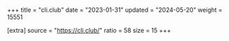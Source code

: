 +++
title = "cli.club"
date = "2023-01-31"
updated = "2024-05-20"
weight = 15551

[extra]
source = "https://cli.club/"
ratio = 58
size = 15
+++

